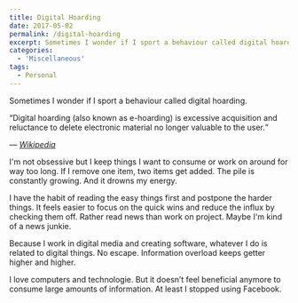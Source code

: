 ```yaml
---
title: Digital Hoarding
date: 2017-05-02
permalink: /digital-hoarding
excerpt: Sometimes I wonder if I sport a behaviour called digital hoarding.
categories:
  - 'Miscellaneous'
tags:
  - Personal
---
```

Sometimes I wonder if I sport a behaviour called digital hoarding.

<q>Digital hoarding (also known as e-hoarding) is excessive acquisition and reluctance to delete electronic material no longer valuable to the user.</q>

— <cite>[Wikipedia](https://en.wikipedia.org/wiki/Digital_hoarding)</cite>

I'm not obsessive but I keep things I want to consume or work on around for way too long. If I remove one item, two items get added. The pile is constantly growing. And it drowns my energy.

I have the habit of reading the easy things first and postpone the harder things. It feels easier to focus on the quick wins and reduce the influx by checking them off. Rather read news than work on project. Maybe I'm kind of a news junkie.

Because I work in digital media and creating software, whatever I do is related to digital things. No escape. Information overload keeps getter higher and higher.

I love computers and technologie. But it doesn’t feel beneficial anymore to consume large amounts of information. At least I stopped using Facebook.